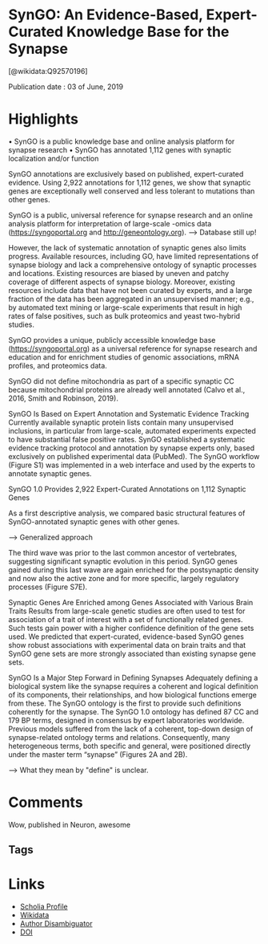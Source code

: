 
SynGO: An Evidence-Based, Expert-Curated Knowledge Base for the Synapse
=======================================================================
  
  [@wikidata:Q92570196]  
  
Publication date : 03 of June, 2019  

# Highlights

•
SynGO is a public knowledge base and online analysis platform for synapse research
•
SynGO has annotated 1,112 genes with synaptic localization and/or function

SynGO annotations are exclusively based on published, expert-curated evidence. Using 2,922 annotations for 1,112 genes, we show that synaptic genes are exceptionally well conserved and less tolerant to mutations than other genes.


 SynGO is a public, universal reference for synapse research and an online analysis platform for interpretation of large-scale -omics data (https://syngoportal.org and http://geneontology.org).
--> Database still up! 

 However, the lack of systematic annotation of synaptic genes also limits progress. Available resources, including GO, have limited representations of synapse biology and lack a comprehensive ontology of synaptic processes and locations. Existing resources are biased by uneven and patchy coverage of different aspects of synapse biology. Moreover, existing resources include data that have not been curated by experts, and a large fraction of the data has been aggregated in an unsupervised manner; e.g., by automated text mining or large-scale experiments that result in high rates of false positives, such as bulk proteomics and yeast two-hybrid studies.

SynGO provides a unique, publicly accessible knowledge base (https://syngoportal.org) as a universal reference for synapse research and education and for enrichment studies of genomic associations, mRNA profiles, and proteomics data.

SynGO did not define mitochondria as part of a specific synaptic CC because mitochondrial proteins are already well annotated (Calvo et al., 2016, Smith and Robinson, 2019).

 SynGO Is Based on Expert Annotation and Systematic Evidence Tracking
Currently available synaptic protein lists contain many unsupervised inclusions, in particular from large-scale, automated experiments expected to have substantial false positive rates. SynGO established a systematic evidence tracking protocol and annotation by synapse experts only, based exclusively on published experimental data (PubMed). The SynGO workflow (Figure S1) was implemented in a web interface and used by the experts to annotate synaptic genes.

 SynGO 1.0 Provides 2,922 Expert-Curated Annotations on 1,112 Synaptic Genes

 As a first descriptive analysis, we compared basic structural features of SynGO-annotated synaptic genes with other genes.

 --> Generalized approach

  The third wave was prior to the last common ancestor of vertebrates, suggesting significant synaptic evolution in this period. SynGO genes gained during this last wave are again enriched for the postsynaptic density and now also the active zone and for more specific, largely regulatory processes (Figure S7E).

Synaptic Genes Are Enriched among Genes Associated with Various Brain Traits
Results from large-scale genetic studies are often used to test for association of a trait of interest with a set of functionally related genes. Such tests gain power with a higher confidence definition of the gene sets used. We predicted that expert-curated, evidence-based SynGO genes show robust associations with experimental data on brain traits and that SynGO gene sets are more strongly associated than existing synapse gene sets. 

 SynGO Is a Major Step Forward in Defining Synapses
Adequately defining a biological system like the synapse requires a coherent and logical definition of its components, their relationships, and how biological functions emerge from these. The SynGO ontology is the first to provide such definitions coherently for the synapse. The SynGO 1.0 ontology has defined 87 CC and 179 BP terms, designed in consensus by expert laboratories worldwide. Previous models suffered from the lack of a coherent, top-down design of synapse-related ontology terms and relations. Consequently, many heterogeneous terms, both specific and general, were positioned directly under the master term “synapse” (Figures 2A and 2B).

--> What they mean by "define" is unclear. 



# Comments
Wow, published in Neuron, awesome
## Tags

# Links
  
 * [Scholia Profile](https://scholia.toolforge.org/work/Q92570196)  
 * [Wikidata](https://www.wikidata.org/wiki/Q92570196)  
 * [Author Disambiguator](https://author-disambiguator.toolforge.org/work_item_oauth.php?id=Q92570196&batch_id=&match=1&author_list_id=&doit=Get+author+links+for+work)  
 * [DOI](https://doi.org/10.1016/J.NEURON.2019.05.002)  
